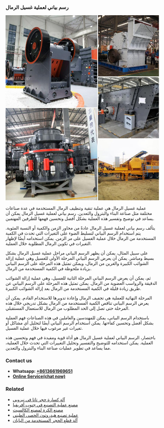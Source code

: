 <h3>رسم بياني لعملية غسيل الرمال</h3><img src='1701850916.jpg' alt=''><p>عملية غسيل الرمال هي عملية تنقية وتنظيف الرمال المستخدمة في عدة صناعات مختلفة مثل صناعة البناء والبترول والتعدين. رسم بياني لعملية غسيل الرمال يمكن أن يساعد في توضيح وتفسير هذه العملية بشكل أفضل وتحسين فهمها للطرفين المهتمين.</p><p>يتألف رسم بياني لعملية غسيل الرمال عادةً من محاور الزمن والكمية أو النسبة المئوية. يتم استخدام الرسم البياني لتسليط الضوء على التغيرات التي تحدث في الكمية المستخدمة من الرمال خلال عملية الغسيل على مر الزمن. يمكن استخدامه أيضًا لإظهار التغيرات في تكوين الرمال المطلوبة خلال العملية.</p><p>على سبيل المثال، يمكن أن يظهر الرسم البياني مراحل عملية غسيل الرمال بشكل بسيط ومباشر. يمكن أن يعرض الرسم البياني المرحلة الأولى للغسيل وهي عملية إزالة الشوائب الكبيرة والغرين من الرمال، ويمكن تمثيل هذه المرحلة على الرسم البياني بزيادة ملحوظة في الكمية المستخدمة من الرمال.</p><p>ثم، يمكن أن يعرض الرسم البياني المرحلة الثانية للغسيل، وهي عملية إزالة الشوائب الدقيقة والرواسب العضوية من الرمال. يمكن تمثيل هذه المرحلة على الرسم البياني عن طريق زيادة قليلة في الكمية المستخدمة من الرمال بعد إزالة الشوائب الكبيرة.</p><p>المرحلة النهائية للعملية هي تجفيف الرمال وإعادة تدويرها للاستخدام القادم. يمكن أن يعرض الرسم البياني تناقص الكمية المستخدمة من الرمال بشكل تدريجي خلال هذه المرحلة حتى تصل إلى الحد المطلوب من الرمال للاستعمال المستقبلي.</p><p>باستخدام الرسم البياني، يمكن للمهندسين والعاملين في هذه الصناعات فهم العملية بشكل أفضل وتحسين كفاءتها. يمكن استخدام الرسم البياني أيضًا لتحليل أي مشاكل أو تغيرات غير مرغوب فيها خلال عملية الغسيل.</p><p>باختصار، الرسم البياني لعملية غسيل الرمال هو أداة قوية ومفيدة في فهم وتحسين هذه العملية. يمكن استخدامه للتوضيح والتفسير وتحليل التغييرات التي تحدث خلال العملية، مما يساعد في تطوير عمليات صناعة البناء والبترول والتعدين.</p><h3>Contact us</h3><ul><li><strong>Whatsapp:&nbsp;<a href="https://wa.me/8613661969651">+8613661969651</a></strong></li><li><a href="https://swt.shibang-china.com/?git&amp;zhl&amp;رسم بياني لعملية غسيل الرمال"><strong>Online Service(chat now)</strong></a></li></ul><h3>Related</h3><ul><li><a href='آلة كسارة حجر تاتا في نيروبي.md'>آلة كسارة حجر تاتا في نيروبي</a></li><li><a href='مصنع عملية التصنيع في جنوب أفريقيا.md'>مصنع عملية التصنيع في جنوب أفريقيا</a></li><li><a href='مصنع الكرة لمصنع الكالسيت.md'>مصنع الكرة لمصنع الكالسيت</a></li><li><a href='عملية تصنيع هيدروتون الحصى الطيني.md'>عملية تصنيع هيدروتون الحصى الطيني</a></li><li><a href='آلة قطع الحجر المستخدمة من اليابان.md'>آلة قطع الحجر المستخدمة من اليابان</a></li></ul>